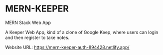 # MERN-KEEPER
MERN Stack Web App 

A Keeper Web App, kind of a clone of Google Keep, where users can login and then register to take notes.

Website URL:
https://mern-keeper-auth-894428.netlify.app/
